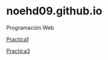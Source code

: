 # noehd09.github.io
Programación Web


<a href="Ejercicio1-Matriz-est.html">Practica1</a>



<a href="Ejercicio3-Horario-Alu.html">Practica3</a>
